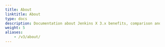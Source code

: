 ```yaml
---
title: About
linktitle: About
type: docs
description: Documentation about Jenkins X 3.x benefits, comparison and how it works
weight: 5
aliases: 
    - /v3/about/
---
```



